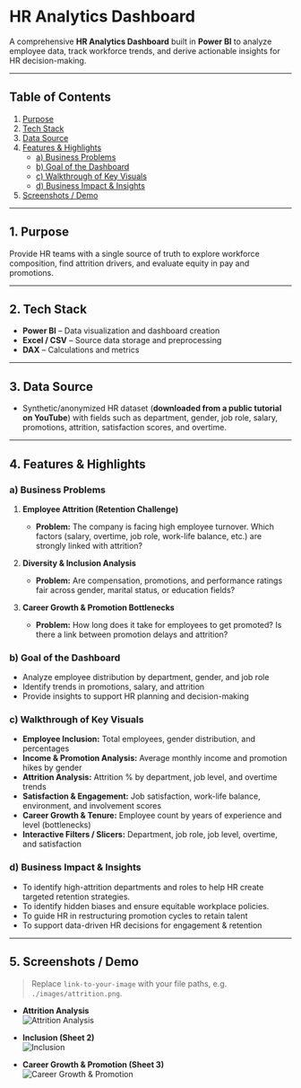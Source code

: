 # HR Analytics Dashboard

A comprehensive **HR Analytics Dashboard** built in **Power BI** to analyze employee data, track workforce trends, and derive actionable insights for HR decision-making.

---

## Table of Contents
1. [Purpose](#1-purpose)
2. [Tech Stack](#2-tech-stack)
3. [Data Source](#3-data-source)
4. [Features & Highlights](#4-features--highlights)
   - [a) Business Problems](#a-business-problems)
   - [b) Goal of the Dashboard](#b-goal-of-the-dashboard)
   - [c) Walkthrough of Key Visuals](#c-walkthrough-of-key-visuals)
   - [d) Business Impact & Insights](#d-business-impact--insights)
5. [Screenshots / Demo](#5-screenshots--demo)

---

## 1. Purpose
Provide HR teams with a single source of truth to explore workforce composition, find attrition drivers, and evaluate equity in pay and promotions.

---

## 2. Tech Stack
- **Power BI** – Data visualization and dashboard creation  
- **Excel / CSV** – Source data storage and preprocessing  
- **DAX** – Calculations and metrics

---

## 3. Data Source
- Synthetic/anonymized HR dataset (**downloaded from a public tutorial on YouTube**) with fields such as department, gender, job role, salary, promotions, attrition, satisfaction scores, and overtime.

---

## 4. Features & Highlights

### a) Business Problems
1) **Employee Attrition (Retention Challenge)**  
   - **Problem:** The company is facing high employee turnover. Which factors (salary, overtime, job role, work-life balance, etc.) are strongly linked with attrition?

2) **Diversity & Inclusion Analysis**  
   - **Problem:** Are compensation, promotions, and performance ratings fair across gender, marital status, or education fields?

3) **Career Growth & Promotion Bottlenecks**  
   - **Problem:** How long does it take for employees to get promoted? Is there a link between promotion delays and attrition?

### b) Goal of the Dashboard
- Analyze employee distribution by department, gender, and job role  
- Identify trends in promotions, salary, and attrition  
- Provide insights to support HR planning and decision-making

### c) Walkthrough of Key Visuals
- **Employee Inclusion:** Total employees, gender distribution, and percentages  
- **Income & Promotion Analysis:** Average monthly income and promotion hikes by gender  
- **Attrition Analysis:** Attrition % by department, job level, and overtime trends  
- **Satisfaction & Engagement:** Job satisfaction, work-life balance, environment, and involvement scores  
- **Career Growth & Tenure:** Employee count by years of experience and level (bottlenecks)  
- **Interactive Filters / Slicers:** Department, job role, job level, overtime, and satisfaction

### d) Business Impact & Insights
- To identify high-attrition departments and roles to help HR create targeted retention strategies. 
- To identify hidden biases and ensure equitable workplace policies. 
- To guide HR in restructuring promotion cycles to retain talent  
- To support data-driven HR decisions for engagement & retention

---

## 5. Screenshots / Demo
> Replace `link-to-your-image` with your file paths, e.g. `./images/attrition.png`.

- **Attrition Analysis**  
  ![Attrition Analysis](link-to-your-image)

- **Inclusion (Sheet 2)**  
  ![Inclusion](link-to-your-image)

- **Career Growth & Promotion (Sheet 3)**  
  ![Career Growth & Promotion](link-to-your-image)
